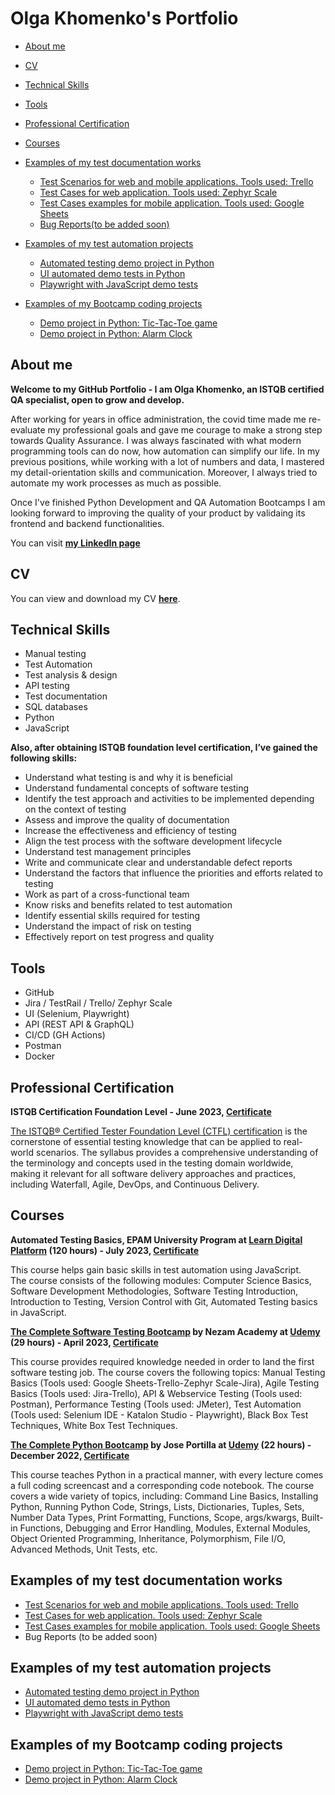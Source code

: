 # Olga Khomenko's Portfolio
- [About me](#about-me)
- [CV](#cv)
- [Technical Skills](#technical-skills)
- [Tools](#tools)
- [Professional Certification](#professional-certification)
- [Courses](#courses)
- [Examples of my test documentation works](#examples-of-my-test-documentation-works)
	* [Test Scenarios for web and mobile applications. Tools used: Trello](https://trello.com/invite/b/QLPIozQK/ATTI6b340f4f201f1d240ed4464c8d0837e67C220C2F/log-in-facebook-web)
	* [Test Cases for web application. Tools used: Zephyr Scale](https://olga-khomenko.atlassian.net/projects/TBA?selectedItem=com.atlassian.plugins.atlassian-connect-plugin:com.kanoah.test-manager__main-project-page#!/v2/testCases?projectId=10000)
	* [Test Cases examples for mobile application. Tools used: Google Sheets](https://docs.google.com/spreadsheets/d/1vrQvTKOa1N5VhxQh4Xutn4UVFPcfSNNrlUPJxJxotIY/edit#gid=415589379)
	* [Bug Reports(to be added soon)](#bug-reports)

- [Examples of my test automation projects](#examples-of-my-test-automation-projects)
  	* [Automated testing demo project in Python](https://github.com/olga-khomenko/automated-testing-demo)
  	* [UI automated demo tests in Python](https://github.com/olga-khomenko/ui-automated-testing-demo)
  	* [Playwright with JavaScript demo tests](https://github.com/olga-khomenko/playwright-js)
 
- [Examples of my Bootcamp coding projects](#examples-of-my-bootcamp-coding-projects)
 	* [Demo project in Python: Tic-Tac-Toe game](https://github.com/olga-khomenko/tic-tac-toe)
  	* [Demo project in Python: Alarm Clock](https://github.com/olga-khomenko/alarm-clock-timer)





## About me
__Welcome to my GitHub Portfolio - I am Olga Khomenko, an ISTQB certified QA specialist, open to grow and develop.__

After working for years in office administration, the covid time made me re-evaluate my professional goals and gave me courage to make a strong step towards Quality Assurance.  I was always fascinated with what modern programming tools can do now, how automation can simplify our life. In my previous positions, while working with a lot of numbers and data, I mastered  my detail-orientation skills and communication. Moreover, I always tried to automate my work processes as much as possible. 

 Once I've finished Python Development and QA Automation Bootcamps I am looking forward to improving the quality of your product by validaing its frontend and backend  functionalities. 
 
 You can visit **[my LinkedIn page](https://www.linkedin.com/in/olga-khomenko-qa/)**



## CV
You can view and download my CV **[here](https://drive.google.com/file/d/1LAIkCWkNWATDOP1V5qWauI49kIlg7O45/view?usp=sharing)**.



## Technical Skills
* Manual testing
* Test Automation
* Test analysis & design
* API testing
* Test documentation
* SQL databases
* Python
* JavaScript

__Also, after obtaining ISTQB foundation level certification, I’ve gained the following skills:__
* Understand what testing is and why it is beneficial
* Understand fundamental concepts of software testing
* Identify the test approach and activities to be implemented depending on the context of testing
* Assess and improve the quality of documentation
* Increase the effectiveness and efficiency of testing
* Align the test process with the software development lifecycle
* Understand test management principles
* Write and communicate clear and understandable defect reports
* Understand the factors that influence the priorities and efforts related to testing
* Work as part of a cross-functional team
* Know risks and benefits related to test automation
* Identify essential skills required for testing
* Understand the impact of risk on testing
* Effectively report on test progress and quality



## Tools
* GitHub
* Jira / TestRail / Trello/ Zephyr Scale
* UI (Selenium, Playwright)
* API (REST API & GraphQL)
* CI/CD (GH Actions)
* Postman
* Docker 



## Professional Certification
__ISTQB Certification Foundation Level - June 2023, [Certificate](https://drive.google.com/file/d/1AkpCjARHFsHlzXQaD4u6ajnAcPvE6d5f/view?usp=sharing)__

[The ISTQB® Certified Tester Foundation Level (CTFL) certification](https://www.istqb.org/certifications/certified-tester-foundation-level) is the cornerstone of essential testing knowledge that can be applied to real-world scenarios. The syllabus provides a comprehensive understanding of the terminology and concepts used in the testing domain worldwide, making it relevant for all software delivery approaches and practices, including Waterfall, Agile, DevOps, and Continuous Delivery. 



## Courses 
__Automated Testing Basics, EPAM University Program  at [Learn Digital Platform](https://learn.epam.com/start) (120 hours)  - July 2023, [Certificate](https://drive.google.com/file/d/1YuQV3aqDxEGMfx4GyNru1vYrIRFQ2yOo/view?usp=sharing)__

This course helps gain basic skills in test automation using JavaScript. 	
The course consists of the following modules: Computer Science Basics, Software Development Methodologies, Software Testing Introduction, Introduction to Testing, Version Control with Git, Automated Testing basics in JavaScript.  	



__[The Complete Software Testing Bootcamp](https://www.udemy.com/course/testerbootcamp/learn/lecture/36405334?start=180#overview) by Nezam Academy at  [Udemy](https://www.udemy.com/)  (29 hours) -  April 2023, [Certificate](https://drive.google.com/file/d/1xLxC9I5mlW7x86KTBl9A9XXIx5SHKeuh/view?usp=sharing)__

This course provides required knowledge  needed in order to land the first software testing job. 
The course covers the following topics: Manual Testing Basics (Tools used: Google Sheets-Trello-Zephyr Scale-Jira),  Agile Testing Basics (Tools used: Jira-Trello), API & Webservice Testing (Tools used: Postman), Performance Testing (Tools used: JMeter), Test Automation (Tools used: Selenium IDE - Katalon Studio - Playwright), Black Box Test Techniques, White Box Test Techniques. 



__[The Complete Python Bootcamp](https://www.udemy.com/course/complete-python-bootcamp/) by Jose Portilla at  [Udemy](https://www.udemy.com/) (22 hours) - December 2022,  [Certificate](https://drive.google.com/file/d/13egkKpyBnP-tNlSOnT8k-3x5UTqFUOu7/view?usp=sharing)__

This course teaches Python in a practical manner, with every lecture comes a full coding screencast and a corresponding code notebook. The course covers a wide variety of topics, including: Command Line Basics, Installing Python, Running Python Code, Strings, Lists, Dictionaries, Tuples, Sets, Number Data Types, Print Formatting, Functions, Scope, args/kwargs, Built-in Functions, Debugging and Error Handling, Modules, External Modules, Object Oriented Programming, Inheritance, Polymorphism, File I/O, Advanced Methods, Unit Tests, etc.



## Examples of my test documentation works
  * [Test Scenarios for web and mobile applications. Tools used: Trello](https://trello.com/invite/b/QLPIozQK/ATTI6b340f4f201f1d240ed4464c8d0837e67C220C2F/log-in-facebook-web)
  * [Test Cases for web application. Tools used: Zephyr Scale](https://olga-khomenko.atlassian.net/projects/TBA?selectedItem=com.atlassian.plugins.atlassian-connect-plugin:com.kanoah.test-manager__main-project-page#!/v2/testCases?projectId=10000)
  * [Test Cases examples for mobile application. Tools used: Google Sheets](https://docs.google.com/spreadsheets/d/1vrQvTKOa1N5VhxQh4Xutn4UVFPcfSNNrlUPJxJxotIY/edit#gid=415589379)
  * Bug Reports (to be added soon)

## Examples of my test automation projects
  * [Automated testing demo project in Python](https://github.com/olga-khomenko/automated-testing-demo)
  * [UI automated demo tests in Python](https://github.com/olga-khomenko/ui-automated-testing-demo)
  * [Playwright with JavaScript demo tests](https://github.com/olga-khomenko/playwright-js)
 

## Examples of my Bootcamp coding projects
  * [Demo project in Python: Tic-Tac-Toe game](https://github.com/olga-khomenko/tic-tac-toe)
  * [Demo project in Python: Alarm Clock](https://github.com/olga-khomenko/alarm-clock-timer)

	

